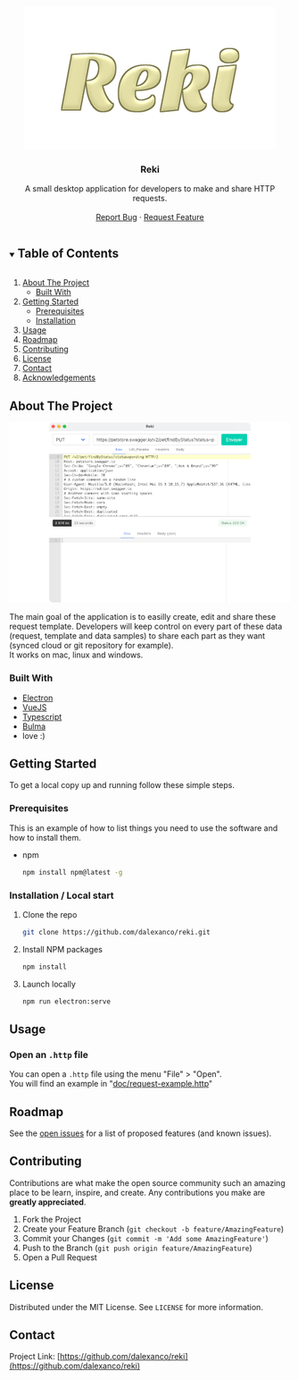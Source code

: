 
<!-- PROJECT LOGO -->
<p align="center">
  <a href="https://github.com/dalexanco/reki">
    <img src="doc/app-logo.png" alt="Logo" width="451" height="254">
  </a>
  <h3 align="center">Reki</h3>

  <p align="center">
    A small desktop application for developers to make and share HTTP requests.<br/>
    <br />
    <a href="https://github.com/dalexanco/reki/issues">Report Bug</a>
    ·
    <a href="https://github.com/dalexanco/reki/issues">Request Feature</a>
  </p>
</p>

<!-- TABLE OF CONTENTS -->
<details open="open">
  <summary><h2 style="display: inline-block">Table of Contents</h2></summary>
  <ol>
    <li>
      <a href="#about-the-project">About The Project</a>
      <ul>
        <li><a href="#built-with">Built With</a></li>
      </ul>
    </li>
    <li>
      <a href="#getting-started">Getting Started</a>
      <ul>
        <li><a href="#prerequisites">Prerequisites</a></li>
        <li><a href="#installation">Installation</a></li>
      </ul>
    </li>
    <li><a href="#usage">Usage</a></li>
    <li><a href="#roadmap">Roadmap</a></li>
    <li><a href="#contributing">Contributing</a></li>
    <li><a href="#license">License</a></li>
    <li><a href="#contact">Contact</a></li>
    <li><a href="#acknowledgements">Acknowledgements</a></li>
  </ol>
</details>



<!-- ABOUT THE PROJECT -->
## About The Project

![Reki Screen Shot][product-screenshot]

The main goal of the application is to easilly create, edit and share these request template. Developers will keep control on every part of these data (request, template and data samples) to share each part as they want (synced cloud or git repository for example).<br/>
It works on mac, linux and windows.


### Built With

* [Electron](https://www.electronjs.org/)
* [VueJS](https://vuejs.org/)
* [Typescript](https://www.typescriptlang.org/)
* [Bulma](https://bulma.io/)
* love :)


<!-- GETTING STARTED -->
## Getting Started

To get a local copy up and running follow these simple steps.

### Prerequisites

This is an example of how to list things you need to use the software and how to install them.
* npm
  ```sh
  npm install npm@latest -g
  ```

### Installation / Local start

1. Clone the repo
   ```sh
   git clone https://github.com/dalexanco/reki.git
   ```
2. Install NPM packages
   ```sh
   npm install
   ```
3. Launch locally
    ```sh
    npm run electron:serve
    ```

<!-- USAGE EXAMPLES -->
## Usage

### Open an `.http` file
You can open a `.http` file using the menu "File" > "Open". <br/>
You will find an example in "[doc/request-example.http](https://github.com/dalexanco/reki/doc/request-example.http)"

<!-- ROADMAP -->
## Roadmap

See the [open issues](https://github.com/dalexanco/reki/issues) for a list of proposed features (and known issues).



<!-- CONTRIBUTING -->
## Contributing

Contributions are what make the open source community such an amazing place to be learn, inspire, and create. Any contributions you make are **greatly appreciated**.

1. Fork the Project
2. Create your Feature Branch (`git checkout -b feature/AmazingFeature`)
3. Commit your Changes (`git commit -m 'Add some AmazingFeature'`)
4. Push to the Branch (`git push origin feature/AmazingFeature`)
5. Open a Pull Request


<!-- LICENSE -->
## License

Distributed under the MIT License. See `LICENSE` for more information.


<!-- CONTACT -->
## Contact

Project Link: [https://github.com/dalexanco/reki](https://github.com/dalexanco/reki)



<!-- MARKDOWN LINKS & IMAGES -->
<!-- https://www.markdownguide.org/basic-syntax/#reference-style-links -->
[product-screenshot]: doc/app-preview.png
[product-logo]: doc/app-logo.png
